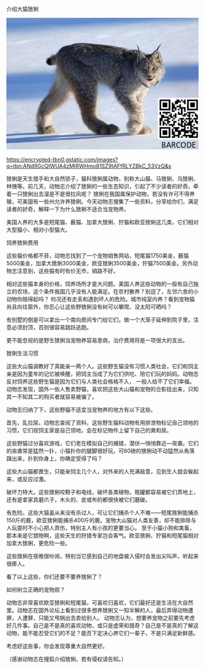 介绍大猫猞猁


![介绍大猫猞猁](https://github.com/ywangnccu/ywang/blob/main/images/Lynx.jpg)

https://encrypted-tbn0.gstatic.com/images?q=tbn:ANd9GcQtWUA4zMIRWHmo81SZ9tAFfRLYZBkC_53VzQ&s

猞猁是天生猎手和大自然骄子，猫科猞猁属动物，别称大山猫、马猞猁、乌猞猁、林㹭等。前几天，动物志介绍了猞猁的一些生态知识，引起了不少读者的好奇。牵着一只猞猁出去溜是不是很拉风呢？
猞猁在我国属保护动物，若没有许可不得养殖，可美国有一些州允许养猞猁。今天动物志搜集了一些资料，分享给你们，满足读者的好奇，解释一下为什么猞猁不适合当宠物养。

美国人养的大多是短尾猫、薮猫、加拿大猞猁、狞猫和欧亚猞猁这几类，它们相对大型猫小、相对小型猫大。

饲养猞猁费用

这些猫价格都不菲，动物志找到了一个宠物销售网站，短尾猫1750美金，薮猫5000美金，加拿大猞猁3000美金，欧亚猞猁3500美金，狞猫7500美金。另外动物志注意到，这些猫有时有价无市，销路不好。

相对这些猫本身的价格，饲养场所才是大问题。美国人养这些动物的一般有自己独立的农场，这个条件我国几乎没有人能满足。在农村散养？别逗了，左邻六舍的小动物你赔得起吗？
何况还有走丢和遇到坏人的危险。城市纯室内养？看到宠物猫尚且向往窗外，你忍心让这些野猞猁没有树可以攀爬、没太阳可晒吗？

有别墅的倒是可以拿出一个南向房间专门给它们，做一个大笼子延伸到院子里，注意必须封顶，否则很容易跳跃逃跑。

更不能忽视的是野生猞猁当宠物养容易患病，治疗费用将是一项很大的支出。

猞猁生活习惯

这些大山猫调教好了真能亲一两个人。这些野生猫没有习惯人类社会，它们和饲主亲是因为童年的记忆被唤醒，把饲主当成了为它们供吃、陪它们玩的妈妈。动物志反对饲养这些野生猫是因为它们与人类社会格格不入，
一般人给不了它们幸福。动物志发现，国外一些人售卖野猫，喜欢把这些大山猫和宠物的合影挂出来，只知其一不知其二的购买者就容易被骗了。

动物志归纳了下，这些野猫不适宜当宠物养的地方有以下这些。

首先，乱拉尿。动物志查阅了资料，这些野生猫科动物有用排泄物标记自己领地的习惯，它们视饲主家是自己领地，会在标记物件上留下自己的粪和尿。

这些野猫过分喜欢游戏，它们老在模拟自己的捕猎，潜伏—悄悄靠近—突袭。它们的突袭常是猛然一扑，小猫扑你的腿脚很好玩，可60磅的猞猁动不动猛然从角落蹿出来，扑到你身上，你确定受得了吗？

这些大山猫都畏生，只能亲饲主几个人，对外来的人充满敌意，见到生人就会躲起来，或反应过激。

破坏力特大。这些猞猁咬鞋子和电线，破坏各类植物，瓶罐都容易被它们弄地上，还有是拿家具磨爪子，木头的、皮或布的都很快被它们磨破。

有危险。这些大猫虽从来没有杀过人，可让它们捕杀个人不难——短尾猞猁能捕杀150斤的鹿，欧亚猞猁能捕杀400斤的鹿。宠物大山猫对人类友善，却不能排除与人玩耍时不小心把人弄伤，特别主人有小孩的更要当心。
至于小猫小狗和禽畜，那本来是它猎物啊，这些天生的狩猎专家岂会客气。欧亚猞猁、狞猫和短尾猫相对加拿大猞猁，更危险一些。

这些猞猁在夜晚很吵闹，特别当它感到自己的地盘被入侵时会发出尖叫声，听起来很瘆人。

看了以上这些，你们还要不要养猞猁了？

如何树立正确的宠物观？

动物志非常喜欢欧亚猞猁和短尾猫，可喜欢归喜欢，它们最好还是生活在大自然里。动物志在国外论坛上看到过很多想养猞猁又一知半解的人，最后弄得动物遭罪，人遭罪，只能又甩锅出去卖给别人。
动物志认为，想要养宠物之前要先考虑好几件事。自己是不是真的喜欢动物，或只是虚荣和猎奇？自己是不是真的了解这动物，能不能忍受它们的不足？能否下定决心养它们一辈子，不是只满足新鲜感。

考虑好这些事，你会发现尊重大自然更好。


（感谢动物志在搜狐介绍猞猁，若有侵权请告知。）
